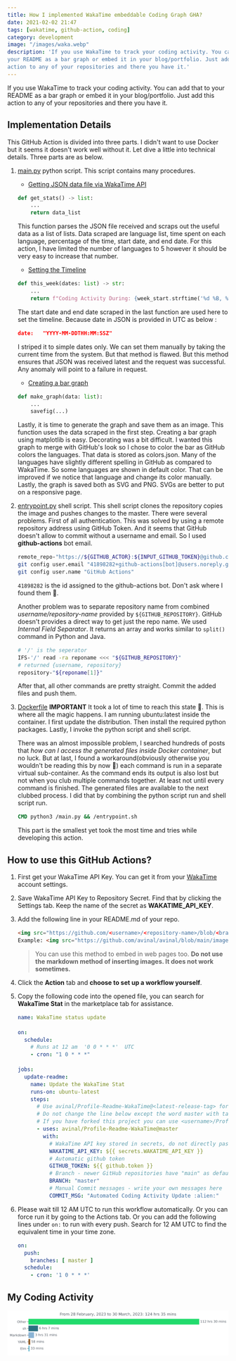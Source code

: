 ```yaml
---
title: How I implemented WakaTime embeddable Coding Graph GHA?
date: 2021-02-02 21:47
tags: [wakatime, github-action, coding]
category: development
image: "/images/waka.webp"
description: 'If you use WakaTime to track your coding activity. You can add that to 
your README as a bar graph or embed it in your blog/portfolio. Just add this 
action to any of your repositories and there you have it.'
---
```


If you use WakaTime to track your coding activity. You can add that to
your README as a bar graph or embed it in your blog/portfolio. Just add this
action to any of your repositories and there you have it.

## Implementation Details

This GitHub Action is divided into three parts. I didn't want to use
Docker but it seems it doesn't work well without it. Let dive a little
into technical details. Three parts are as below.

1. [main.py](https://github.com/avinal/Profile-Readme-WakaTime/blob/master/main.py)
    python script. This script contains many procedures.

    - [Getting JSON data file via WakaTime
    API](https://github.com/avinal/Profile-Readme-WakaTime/blob/master/main.py#L52)

    ```python
    def get_stats() -> list:
        ...
        return data_list
    ```

    This function parses the JSON file received and scraps out the useful
    data as a list of lists. Data scraped are language list, time spent on
    each language, percentage of the time, start date, and end date. For
    this action, I have limited the number of languages to 5 however it
    should be very easy to increase that number.

    - [Setting the
    Timeline](https://github.com/avinal/Profile-Readme-WakaTime/blob/master/main.py#L13)

    ```python
    def this_week(dates: list) -> str:
        ...
        return f"Coding Activity During: {week_start.strftime('%d %B, %Y')} to {week_end.strftime('%d %B, %Y')}"
    ```

    The start date and end date scraped in the last function are used here
    to set the timeline. Because date in JSON is provided in UTC as below
    :

    ```json
    date:   "YYYY-MM-DDTHH:MM:SSZ"
    ```

    I striped it to simple dates only. We can set them manually by taking
    the current time from the system. But that method is flawed. But this
    method ensures that JSON was received latest and the request was
    successful. Any anomaly will point to a failure in request.

    - [Creating a bar
    graph](https://github.com/avinal/Profile-Readme-WakaTime/blob/master/main.py#L21)

    ```python
    def make_graph(data: list):
        ...
        savefig(...)
    ```

    Lastly, it is time to generate the graph and save them as an image.
    This function uses the data scraped in the first step. Creating a bar
    graph using matplotlib is easy.
    Decorating was a bit difficult. I wanted this graph to merge with
    GitHub's look so I chose to color the bar as GitHub colors the
    languages. That data is stored as colors.json. Many of the languages have
    slightly different spelling in GitHub as compared to WakaTime. So some
    languages are shown in default color. That can be improved if we
    notice that language and change its color manually. Lastly, the graph
    is saved both as SVG and PNG. SVGs are better to put on a responsive
    page.

2. [entrypoint.py](https://github.com/avinal/Profile-Readme-WakaTime/blob/master/entrypoint.sh)
    shell script. This shell script clones the repository copies the
    image and pushes changes to the master. There were several problems.
    First of all authentication. This was solved by using a remote
    repository address using GitHub Token. And it seems that GitHub
    doesn't allow to commit without a username and email. So I used
    **github-actions** bot email.

    ```bash
    remote_repo-"https://${GITHUB_ACTOR}:${INPUT_GITHUB_TOKEN}@github.com/${GITHUB_REPOSITORY}.git"
    git config user.email "41898282+github-actions[bot]@users.noreply.github.com"
    git config user.name "GitHub Actions"
    ```

    `41898282` is the id assigned to the github-actions bot. Don't ask
    where I found them 🙂.

    Another problem was to separate repository name from combined
    *username/repository-name* provided by `${GITHUB_REPOSITORY}`. GitHub doesn't
    provides a direct way to get just the repo name. We used *Internal
    Field Separator*. It returns an array and works similar to `split()`
    command in Python and Java.

    ```bash
    # '/' is the seperator
    IFS-'/' read -ra reponame <<< "${GITHUB_REPOSITORY}"
    # returned {username, repository}
    repository-"${reponame[1]}"
    ```

    After that, all other commands are pretty straight. Commit the added
    files and push them.

3. [Dockerfile](https://github.com/avinal/Profile-Readme-WakaTime/blob/master/Dockerfile)
    **IMPORTANT** It took a lot of time to reach this state 🥱. This is
    where all the magic happens. I am running <span
    class="title-ref">ubuntu:latest</span> inside the container. I first
    update the distribution. Then install the required python packages.
    Lastly, I invoke the python script and shell script.

    There was an almost impossible problem, I searched hundreds of posts
    that *how can I access the generated files inside Docker container*, but
    no luck. But at last, I found a workaround(obviously otherwise you
    wouldn't be reading this by now 🤣) each command is run in a separate
    virtual sub-container. As the command ends its output is also lost but
    not when you club multiple commands together. At least not until every
    command is finished. The generated files are available to the next
    clubbed process. I did that by combining the python script run and shell
    script run.

    ```dockerfile
    CMD python3 /main.py && /entrypoint.sh
    ```

    This part is the smallest yet took the most time and tries while
    developing this action.

## How to use this GitHub Actions?

1. First get your WakaTime API Key. You can get it from your
    [WakaTime](<https://wakatime.com>) account settings.

2. Save WakaTime API Key to Repository Secret. Find that by clicking
    the Settings tab. Keep the name of the secret as
    **WAKATIME_API_KEY**.

3. Add the following line in your README.md of your repo.

    ```html
    <img src="https://github.com/<username>/<repository-name>/blob/<branch-name>/images/stat.svg" alt="Alternative Text"/>
    Example: <img src="https://github.com/avinal/avinal/blob/main/images/stat.svg" alt="Avinal WakaTime Activity"/>
    ```

    > You can use this method to embed in web pages too. **Do not use the
    > markdown method of inserting images. It does not work sometimes.**

4. Click the **Action** tab and **choose to set up a workflow
    yourself**.

5. Copy the following code into the opened file, you can search for
    **WakaTime Stat** in the marketplace tab for assistance.

    ```yaml
    name: WakaTime status update

    on:
      schedule:
        # Runs at 12 am  '0 0 * * *'  UTC
        - cron: "1 0 * * *"

    jobs:
      update-readme:
        name: Update the WakaTime Stat
        runs-on: ubuntu-latest
        steps:
          # Use avinal/Profile-Readme-WakaTime@<latest-release-tag> for latest stable release
          # Do not change the line below except the word master with tag number maybe
          # If you have forked this project you can use <username>/Profile-Readme-WakaTime@master instead
          - uses: avinal/Profile-Readme-WakaTime@master
            with:
              # WakaTime API key stored in secrets, do not directly paste it here
              WAKATIME_API_KEY: ${{ secrets.WAKATIME_API_KEY }}
              # Automatic github token
              GITHUB_TOKEN: ${{ github.token }}
              # Branch - newer GitHub repositories have "main" as default branch, change to main in that case, default is master
              BRANCH: "master"
              # Manual Commit messages - write your own messages here
              COMMIT_MSG: "Automated Coding Activity Update :alien:"
    ```

6. Please wait till 12 AM UTC to run this workflow automatically. Or
    you can force run it by going to the Actions tab. Or you can add the
    following lines under `on:` to run with
    every push. Search for 12 AM UTC to find the equivalent time in your
    time zone.

    ```yaml
    on:
      push:
        branches: [ master ]
      schedule:
        - cron: '1 0 * * *'
    ```

## My Coding Activity

![Avinal's GitHub stats](https://raw.githubusercontent.com/avinal/avinal/main/images/stat.svg)
